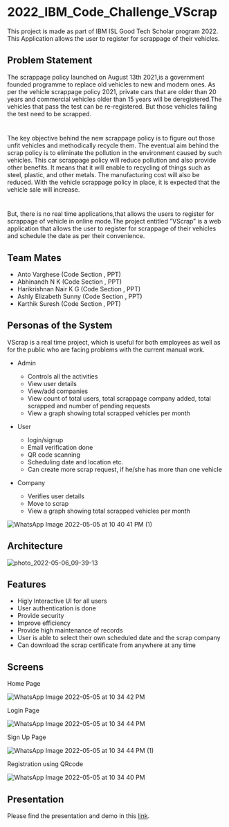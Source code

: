 # 2022_IBM_Code_Challenge_VScrap
This project is made as part of IBM ISL Good Tech Scholar program 2022. This Application allows the user to register for scrappage of their vehicles.

## Problem Statement
The scrappage policy launched on August 13th 2021,is a government founded programme to replace old vehicles to new and modern ones. As per the vehicle scrappage policy 2021, private cars that are older than 20 years and commercial vehicles older than 15 years will be deregistered.The vehicles that pass the test can be re-registered. But those vehicles failing the test need to be scrapped.
# 
The key objective behind the new scrappage policy is to figure out those unfit vehicles and methodically recycle them. The eventual aim behind the scrap policy is to eliminate the pollution in the environment caused by such vehicles. This car scrappage policy will reduce pollution and also provide other benefits. It means that it will enable to recycling of things such as steel, plastic, and other metals. The manufacturing cost will also be reduced. With the vehicle scrappage policy in place, it is expected that the vehicle sale will increase.
#
But, there is no real time applications,that allows the users to register for scrappage of vehicle in online mode.The project entitled ”VScrap” is a web application that allows the user to register for scrappage of their vehicles and schedule the date as per their convenience.

## Team Mates
 * Anto Varghese (Code Section , PPT)
 * Abhinandh N K (Code Section , PPT)
 * Harikrishnan Nair K G (Code Section , PPT)
 * Ashly Elizabeth Sunny (Code Section , PPT)
 * Karthik Suresh (Code Section , PPT)
 
 
## Personas of the System

VScrap is a real time project, which is useful for both employees as well as for the public who are facing problems with the current manual work.

* Admin
  * Controls all the activities
  * View user details
  * View/add companies
  * View count of total users, total scrappage company added, total scrapped and number of pending requests
  * View a graph showing total scrapped vehicles per month

* User
  * login/signup
  * Email verification done
  * QR code scanning
  * Scheduling date and location etc.
  * Can create more scrap request, if he/she has more than one vehicle

* Company
  * Verifies user details
  * Move to scrap
  * View a graph showing total scrapped vehicles per month

![WhatsApp Image 2022-05-05 at 10 40 41 PM (1)](https://user-images.githubusercontent.com/84320126/167055482-5bf00432-1cfc-4913-b255-b1d9ff3aebf2.jpeg)


## Architecture

![photo_2022-05-06_09-39-13](https://user-images.githubusercontent.com/65915477/167065628-4ec6b50f-fb7d-4a3c-8df4-cb7fd0e21fbd.jpg)


## Features

 * Higly Interactive UI for all users
 * User authentication is done
 * Provide security
 * Improve efficiency
 * Provide high maintenance of records
 * User is able to select their own scheduled date and the scrap company
 * Can download the scrap certificate from anywhere at any time


## Screens

Home Page

![WhatsApp Image 2022-05-05 at 10 34 42 PM](https://user-images.githubusercontent.com/84320126/167052131-24b76cdf-f574-4b93-ad4e-6bcd3ddaec07.jpeg)


Login Page

![WhatsApp Image 2022-05-05 at 10 34 44 PM](https://user-images.githubusercontent.com/84320126/167053192-7171ea83-5ac3-4255-92b3-508afc024ef9.jpeg)


Sign Up Page

![WhatsApp Image 2022-05-05 at 10 34 44 PM (1)](https://user-images.githubusercontent.com/84320126/167053405-0e27e308-1054-4900-a430-0821f6ac42cb.jpeg)

Registration using QRcode

![WhatsApp Image 2022-05-05 at 10 34 40 PM](https://user-images.githubusercontent.com/84320126/167054674-e5cd23cd-3aee-4aed-ae28-75fbb1ce7779.jpeg)



## Presentation
Please find the presentation and demo in this [link]().




